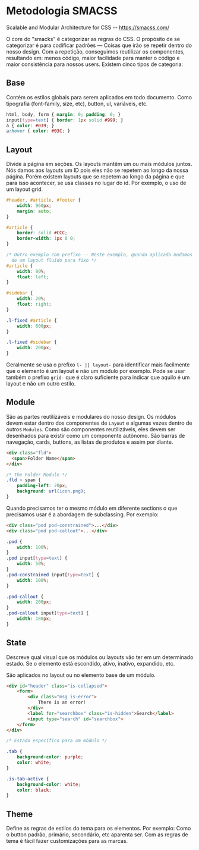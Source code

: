 # Metodologia SMACSS

Scalable and Modular Architecture for CSS -- https://smacss.com/

O core do "smacks" é categorizar as regras do CSS. O propósito de se categorizar é para codificar padrões — Coisas que irão se repetir dentro do nosso design. Com a repetição, conseguimos reutilizar os componentes, resultando em: menos código, maior facilidade para manter o código e maior consistência para nossos users. Existem cinco tipos de categoria:


## Base

Contém os estilos globais para serem aplicados em todo documento. Como tipografia (font-family, size, etc), button, ul, variáveis, etc.

```css
html, body, form { margin: 0; padding: 0; }
input[type=text] { border: 1px solid #999; }
a { color: #039; }
a:hover { color: #03C; }
```

## Layout

Divide a página em seções. Os layouts mantêm um ou mais módulos juntos. Nós damos aos layouts um ID pois eles não se repetem ao longo da nossa página. Porém existem layouts que se repetem ao longo da página e que para isso acontecer, se usa classes no lugar do id. Por exemplo, o uso de um layout grid. 

```css
#header, #article, #footer {
    width: 960px;
    margin: auto;
}

#article {
    border: solid #CCC;
    border-width: 1px 0 0;
}

/* Outro exemplo com prefixo -- Neste exemplo, quando aplicado mudamos o layout
  de um layout fluído para fixo */
#article {
    width: 80%;
    float: left;
}

#sidebar {
    width: 20%;
    float: right;
}

.l-fixed #article {
    width: 600px;
}

.l-fixed #sidebar {
    width: 200px;
}
```

Geralmente se usa o prefixo `l- || layout-` para identificar mais facilmente que o elemento é um layout e não um módulo por exemplo. Pode se usar também o prefixo `grid-` que é claro suficiente para indicar que aquilo é um layout e não um outro estilo.

## Module

São as partes reutilizáveis e modulares do nosso design. Os módulos devem estar dentro dos componentes de `Layout` e algumas vezes dentro de outros `Modules`. Como são componentes reutilizáveis, eles devem ser desenhados para existir como um componente autônomo. São barras de navegação, cards, buttons, as listas de produtos e assim por diante.

```html
<div class="fld">
  <span>Folder Name</span>
</div>
```

```css
/* The Folder Module */
.fld > span {
    padding-left: 20px;
    background: url(icon.png);
}
```

Quando precisamos ter o mesmo módulo em diferente sections o que precisamos usar é a abordagem de subclassing. Por exemplo:

```html
<div class="pod pod-constrained">...</div>
<div class="pod pod-callout">...</div> 
```
```css
.pod { 
    width: 100%; 
} 
.pod input[type=text] { 
    width: 50%; 
}
.pod-constrained input[type=text] { 
    width: 100%; 
}

.pod-callout { 
    width: 200px; 
}
.pod-callout input[type=text] { 
    width: 180px; 
}
```

## State

Descreve qual visual que os módulos ou layouts vão ter em um determinado estado. Se o elemento está escondido, ativo, inativo, expandido, etc.

São aplicados no layout ou no elemento base de um módulo.

```html
<div id="header" class="is-collapsed">
    <form>
        <div class="msg is-error">
            There is an error!
        </div>
        <label for="searchbox" class="is-hidden">Search</label>
        <input type="search" id="searchbox">
    </form>
</div>
```

```css
/* Estado específico para um módulo */

.tab {
    background-color: purple;
    color: white;
}

.is-tab-active {
    background-color: white;
    color: black;
}
```

## Theme

Define as regras de estilos do tema para os elementos. Por exemplo: Como o button padrão, primário, secondário, etc aparenta ser. Com as regras de tema é fácil fazer customizações para as marcas.